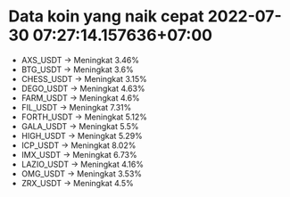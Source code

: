 # Data koin yang naik cepat 2022-07-30 07:27:14.157636+07:00

* AXS_USDT -> Meningkat 3.46%
* BTG_USDT -> Meningkat 3.6%
* CHESS_USDT -> Meningkat 3.15%
* DEGO_USDT -> Meningkat 4.63%
* FARM_USDT -> Meningkat 4.6%
* FIL_USDT -> Meningkat 7.31%
* FORTH_USDT -> Meningkat 5.12%
* GALA_USDT -> Meningkat 5.5%
* HIGH_USDT -> Meningkat 5.29%
* ICP_USDT -> Meningkat 8.02%
* IMX_USDT -> Meningkat 6.73%
* LAZIO_USDT -> Meningkat 4.16%
* OMG_USDT -> Meningkat 3.53%
* ZRX_USDT -> Meningkat 4.5%

